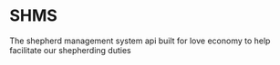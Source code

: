 # SHMS
The shepherd management system api built for love economy to help facilitate our shepherding duties
